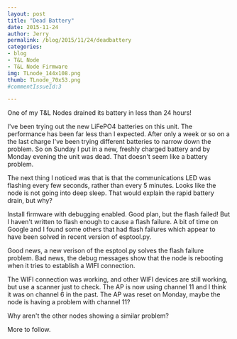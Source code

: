 ```yaml
---
layout: post
title: "Dead Battery"
date: 2015-11-24
author: Jerry
permalink: /blog/2015/11/24/deadbattery
categories:
- blog
- T&L Node
- T&L Node Firmware
img: TLnode_144x108.png
thumb: TLnode_70x53.png
#commentIssueId:3

---
```

One of my T&L Nodes drained its battery in less than 24 hours!

I've been trying out the new LiFePO4 batteries on this unit. The
performance has been far less than I expected. After only a week or so
on a the last charge I've been trying different batteries to narrow down
the problem. So on Sunday I put in a new, freshly charged battery and by
Monday evening the unit was dead. That doesn't seem like a battery
problem.

The next thing I noticed was that is that the communications LED was
flashing every few seconds, rather than every 5 minutes. Looks like the
node is not going into deep sleep. That would explain the rapid battery
drain, but why?

Install firmware with debugging enabled. Good plan, but the flash
failed! But I haven't written to flash enough to cause a flash failure.
A bit of time on Google and I found some others that had flash failures
which appear to have been solved in recent version of esptool.py.

Good news, a new verison of the esptool.py solves the flash failure
problem. Bad news, the debug messages show that the node is rebooting
when it tries to establish a WIFI connection.

The WIFI connection was working, and other WIFI devices are still
working, but use a scanner just to check. The AP is now using channel 11
and I think it was on channel 6 in the past. The AP was reset on Monday,
maybe the node is having a problem with channel 11?

Why aren't the other nodes showing a similar problem?

More to follow.
